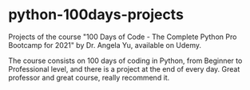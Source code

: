 # python-100days-projects

Projects of the course "100 Days of Code - The Complete Python Pro Bootcamp for 2021" by Dr. Angela Yu, available on Udemy.

The course consists on 100 days of coding in Python, from Beginner to Professional level, and there is a project at the end of every day. Great professor and great course, really recommend it.
